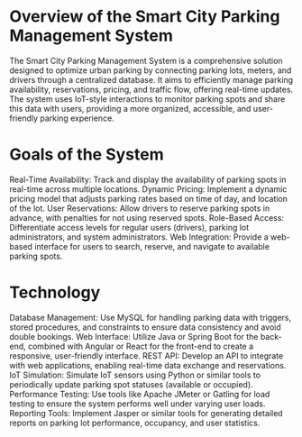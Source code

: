 # Overview of the Smart City Parking Management System
The Smart City Parking Management System is a comprehensive solution designed to optimize urban parking by connecting parking lots, meters, and drivers through a centralized database. It aims to efficiently manage parking availability, reservations, pricing, and traffic flow, offering real-time updates. The system uses IoT-style interactions to monitor parking spots and share this data with users, providing a more organized, accessible, and user-friendly parking experience.
# Goals of the System
Real-Time Availability: Track and display the availability of parking spots in real-time across multiple locations.
Dynamic Pricing: Implement a dynamic pricing model that adjusts parking rates based on time of day, and location of the lot.
User Reservations: Allow drivers to reserve parking spots in advance, with penalties for not using reserved spots.
Role-Based Access: Differentiate access levels for regular users (drivers), parking lot administrators, and system administrators.
Web Integration: Provide a web-based interface for users to search, reserve, and navigate to available parking spots.
# Technology
Database Management: Use MySQL for handling parking data with triggers, stored procedures, and constraints to ensure data consistency and avoid double bookings.
Web Interface: Utilize Java or Spring Boot for the back-end, combined with Angular or React for the front-end to create a responsive, user-friendly interface.
REST API: Develop an API to integrate with web applications, enabling real-time data exchange and reservations.
IoT Simulation: Simulate IoT sensors using Python or similar tools to periodically update parking spot statuses (available or occupied).
Performance Testing: Use tools like Apache JMeter or Gatling for load testing to ensure the system performs well under varying user loads.
Reporting Tools: Implement Jasper or similar tools for generating detailed reports on parking lot performance, occupancy, and user statistics.
